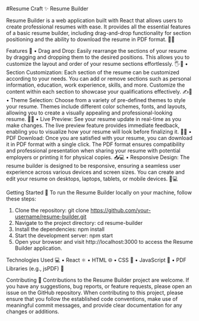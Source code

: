 #Resume Craft ✨
Resume Builder

Resume Builder is a web application built with React that allows users to create professional resumes with ease. It provides all the essential features of a basic resume builder, including drag-and-drop functionality for section positioning and the ability to download the resume in PDF format. 📄💼

Features 🌟
•	Drag and Drop: Easily rearrange the sections of your resume by dragging and dropping them to the desired positions. This allows you to customize the layout and order of your resume sections effortlessly. 🖐️🔀
•	Section Customization: Each section of the resume can be customized according to your needs. You can add or remove sections such as personal information, education, work experience, skills, and more. Customize the content within each section to showcase your qualifications effectively. ✍️🔧
•	Theme Selection: Choose from a variety of pre-defined themes to style your resume. Themes include different color schemes, fonts, and layouts, allowing you to create a visually appealing and professional-looking resume. 🎨🌈
•	Live Preview: See your resume update in real-time as you make changes. The live preview feature provides immediate feedback, enabling you to visualize how your resume will look before finalizing it. 👀🔄
•	PDF Download: Once you are satisfied with your resume, you can download it in PDF format with a single click. The PDF format ensures compatibility and professional presentation when sharing your resume with potential employers or printing it for physical copies. 📥💻
•	Responsive Design: The resume builder is designed to be responsive, ensuring a seamless user experience across various devices and screen sizes. You can create and edit your resume on desktops, laptops, tablets, or mobile devices. 📱💻

Getting Started 🚀
To run the Resume Builder locally on your machine, follow these steps:
1.	Clone the repository: git clone https://github.com/your-username/resume-builder.git
2.	Navigate to the project directory: cd resume-builder
3.	Install the dependencies: npm install
4.	Start the development server: npm start
5.	Open your browser and visit http://localhost:3000 to access the Resume Builder application.

Technologies Used 💻
•	React ⚛️
•	HTML 🌐
•	CSS 🎨
•	JavaScript 📜
•	PDF Libraries (e.g., jsPDF) 📄

Contributing 🤝
Contributions to the Resume Builder project are welcome. If you have any suggestions, bug reports, or feature requests, please open an issue on the GitHub repository.
When contributing to this project, please ensure that you follow the established code conventions, make use of meaningful commit messages, and provide clear documentation for any changes or additions.
